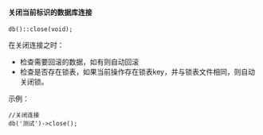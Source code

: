#### 关闭当前标识的数据库连接

~~~
db()::close(void);
~~~

在关闭连接之时：
* 检查需要回滚的数据，如有则自动回滚
* 检查是否存在锁表，如果当前操作存在锁表key，并与锁表文件相同，则自动关闭锁。

示例：
~~~
//关闭连接
db('测试')->close();
~~~
